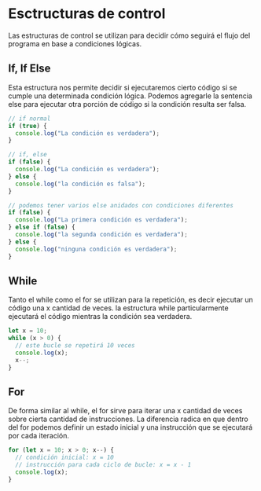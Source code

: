 # Esctructuras de control

Las estructuras de control se utilizan para decidir cómo seguirá el flujo del programa en base a condiciones lógicas.

## If, If Else

Esta estructura nos permite decidir si ejecutaremos cierto código si se cumple una determinada condición lógica. Podemos agregarle la sentencia else para ejecutar otra porción de código si la condición resulta ser falsa.

```javascript
// if normal
if (true) {
  console.log("La condición es verdadera");
}

// if, else
if (false) {
  console.log("La condición es verdadera");
} else {
  console.log("la condición es falsa");
}

// podemos tener varios else anidados con condiciones diferentes
if (false) {
  console.log("La primera condición es verdadera");
} else if (false) {
  console.log("la segunda condición es verdadera");
} else {
  console.log("ninguna condición es verdadera");
}
```

## While

Tanto el while como el for se utilizan para la repetición, es decir ejecutar un código una x cantidad de veces. la estructura while particularmente ejecutará el código mientras la condición sea verdadera.

```javascript
let x = 10;
while (x > 0) {
  // este bucle se repetirá 10 veces
  console.log(x);
  x--;
}
```

## For

De forma similar al while, el for sirve para iterar una x cantidad de veces sobre cierta cantidad de instrucciones. La diferencia radica en que dentro del for podemos definir un estado inicial y una instrucción que se ejecutará por cada iteración.

```javascript
for (let x = 10; x > 0; x--) {
  // condición inicial: x = 10
  // instrucción para cada ciclo de bucle: x = x - 1
  console.log(x);
}
```
